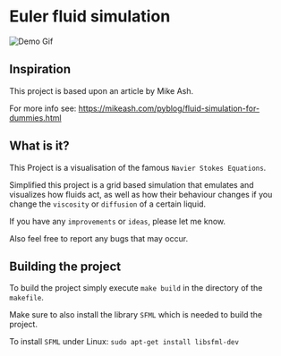 Euler fluid simulation
===
![Demo Gif](demo/euler-fluid-simulation-resized.gif)

## Inspiration

This project is based upon an article by Mike Ash.

For more info see: https://mikeash.com/pyblog/fluid-simulation-for-dummies.html

## What is it?

This Project is a visualisation of the famous `Navier Stokes Equations`.

Simplified this project is a grid based simulation that emulates and visualizes how fluids act, as well as how their behaviour changes if you change the `viscosity` or `diffusion` of a certain liquid.

If you have any `improvements` or `ideas`, please let me know.

Also feel free to report any bugs that may occur.

## Building the project

To build the project simply execute `make build` in the directory of the `makefile`.

Make sure to also install the library `SFML` which is needed to build the project.

To install `SFML` under Linux: `sudo apt-get install libsfml-dev`
